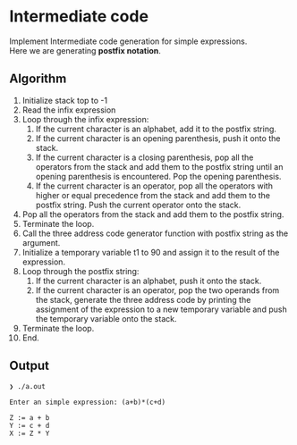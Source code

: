 # Intermediate code
Implement Intermediate code generation for simple expressions.<br>
Here we are generating **postfix notation**.

## Algorithm
1. Initialize stack top to -1
2. Read the infix expression
3. Loop through the infix expression:
    1. If the current character is an alphabet, add it to the postfix string.
    2. If the current character is an opening parenthesis, push it onto the stack.
    3. If the current character is a closing parenthesis, pop all the operators from the stack and add them to the postfix string until an opening parenthesis is encountered. Pop the opening parenthesis.
    4. If the current character is an operator, pop all the operators with higher or equal precedence from the stack and add them to the postfix string. Push the current operator onto the stack.
4. Pop all the operators from the stack and add them to the postfix string.
5. Terminate the loop.
6. Call the three address code generator function with postfix string as the argument.
7. Initialize a temporary variable t1 to 90 and assign it to the result of the expression.
8. Loop through the postfix string:
    1. If the current character is an alphabet, push it onto the stack.
    2. If the current character is an operator, pop the two operands from the stack, generate the three address code by printing the assignment of the expression to a new temporary variable and push the temporary variable onto the stack.
9. Terminate the loop.
10. End.

## Output

```
❯ ./a.out

Enter an simple expression: (a+b)*(c+d)

Z := a + b
Y := c + d
X := Z * Y
```
